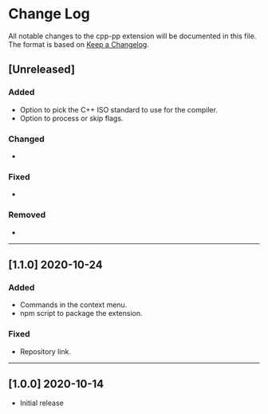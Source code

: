 # Change Log

All notable changes to the cpp-pp extension will be documented in this file. The format is based on [Keep a Changelog](http://keepachangelog.com/en/1.0.0/).

## [Unreleased]

### Added

* Option to pick the C++ ISO standard to use for the compiler.
* Option to process or skip flags.

### Changed

* 

### Fixed

* 

### Removed

* 

---

## [1.1.0] 2020-10-24

### Added

* Commands in the context menu.
* npm script to package the extension.

### Fixed

* Repository link.

---

## [1.0.0] 2020-10-14

* Initial release
